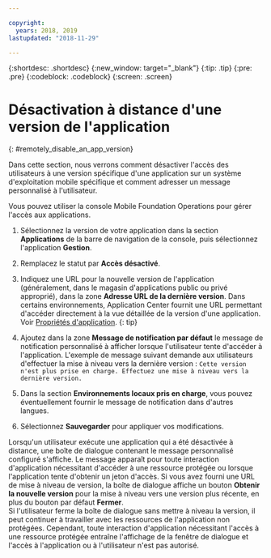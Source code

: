 ```yaml
---

copyright:
  years: 2018, 2019
lastupdated: "2018-11-29"

---
```


{:shortdesc: .shortdesc}
{:new_window: target="_blank"}
{:tip: .tip}
{:pre: .pre}
{:codeblock: .codeblock}
{:screen: .screen}

# Désactivation à distance d'une version de l'application
{: #remotely_disable_an_app_version}

Dans cette section, nous verrons comment désactiver l'accès des utilisateurs à une version spécifique d'une application sur un système d'exploitation mobile spécifique et comment adresser un message personnalisé à l'utilisateur.

Vous pouvez utiliser la console Mobile Foundation Operations pour gérer l'accès aux applications.

1. Sélectionnez la version de votre application dans la section **Applications** de la barre de navigation de la console, puis sélectionnez l'application **Gestion**.
2. Remplacez le statut par **Accès désactivé**.
3. Indiquez une URL pour la nouvelle version de l'application (généralement, dans le magasin d'applications public ou privé approprié), dans la zone **Adresse URL de la dernière version**. 
   Dans certains environnements, Application Center fournit une URL permettant d'accéder directement à la vue détaillée de la version d'une application. Voir [Propriétés d'application](https://mobilefirstplatform.ibmcloud.com/tutorials/en/foundation/8.0/appcenter/appcenter-console/#application-properties).
   {: tip}

4. Ajoutez dans la zone **Message de notification par défaut** le message de notification personnalisé à afficher lorsque l'utilisateur tente d'accéder à l'application. L'exemple de message suivant demande aux utilisateurs d'effectuer la mise à niveau vers la dernière version :
   `Cette version n'est plus prise en charge. Effectuez une mise à niveau vers la dernière version.`
5. Dans la section **Environnements locaux pris en charge**, vous pouvez éventuellement fournir le message de notification dans d'autres langues.
6. Sélectionnez **Sauvegarder** pour appliquer vos modifications.

Lorsqu'un utilisateur exécute une application qui a été désactivée à distance, une boîte de dialogue contenant le message personnalisé configuré s'affiche. Le message apparaît pour toute interaction d'application nécessitant d'accéder à une ressource protégée ou lorsque l'application tente d'obtenir un jeton d'accès. Si vous avez fourni une URL de mise à niveau de version, la boîte de dialogue affiche un bouton **Obtenir la nouvelle version** pour la mise à niveau vers une version plus récente, en plus du bouton par défaut **Fermer**. <br/>
Si l'utilisateur ferme la boîte de dialogue sans mettre à niveau la version, il peut continuer à travailler avec les ressources de l'application non protégées. Cependant, toute interaction d'application nécessitant l'accès à une ressource protégée entraîne l'affichage de la fenêtre de dialogue et l'accès à l'application ou à l'utilisateur n'est pas autorisé.


